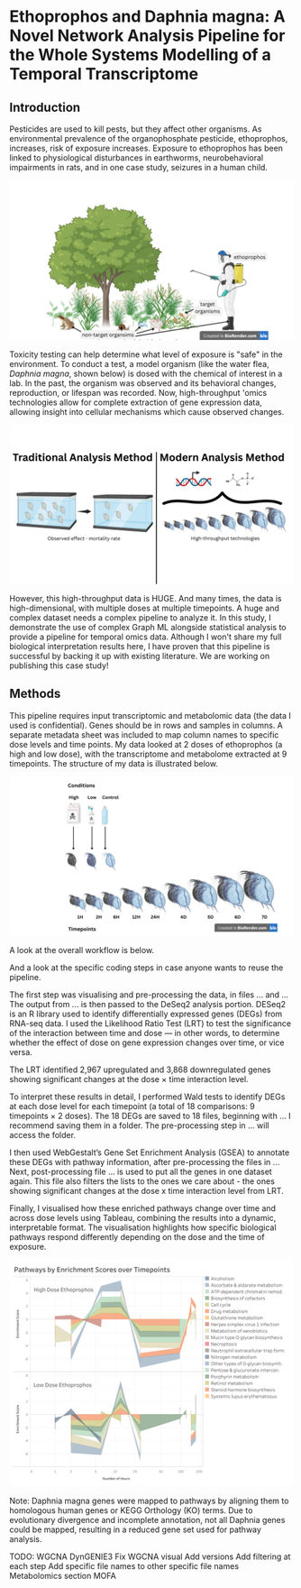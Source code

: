 # Ethoprophos and Daphnia magna: A Novel Network Analysis Pipeline for the Whole Systems Modelling of a Temporal Transcriptome

## Introduction

Pesticides are used to kill pests, but they affect other organisms. As environmental prevalence of the organophosphate pesticide, ethoprophos, increases, risk of exposure increases. Exposure to ethoprophos has been linked to physiological disturbances in earthworms, neurobehavioral impairments in rats, and in one case study, seizures in a human child.

<p align="left">
  <img src="https://github.com/amethystaurora-robo/Thesis_publication/blob/main/Vizzes/non-target_organisms.png">
</p>

Toxicity testing can help determine what level of exposure is "safe" in the environment. To conduct a test, a model organism (like the water flea, *Daphnia magna*, shown below) is dosed with the chemical of interest in a lab. In the past, the organism was observed and its behavioral changes, reproduction, or lifespan was recorded. Now, high-throughput 'omics technologies allow for complete extraction of gene expression data, allowing insight into cellular mechanisms which cause observed changes.

<p align="left">
  <img src="https://github.com/amethystaurora-robo/Thesis_publication/blob/main/Vizzes/Modern%20method.png">
</p>

However, this high-throughput data is HUGE. And many times, the data is high-dimensional, with multiple doses at multiple timepoints. A huge and complex dataset needs a complex pipeline to analyze it. In this study, I demonstrate the use of complex Graph ML alongside statistical analysis to provide a pipeline for temporal omics data. Although I won't share my full biological interpretation results here, I have proven that this pipeline is successful by backing it up with existing literature. We are working on publishing this case study!

## Methods

This pipeline requires input transcriptomic and metabolomic data (the data I used is confidential). Genes should be in rows and samples in columns. A separate metadata sheet was included to map column names to specific dose levels and time points. My data looked at 2 doses of ethoprophos (a high and low dose), with the transcriptome and metabolome extracted at 9 timepoints. The structure of my data is illustrated below.

<p align="left">
  <img src="https://github.com/amethystaurora-robo/Thesis_publication/blob/main/Vizzes/High%20dose.png"/>
</p>

A look at the overall workflow is below.

And a look at the specific coding steps in case anyone wants to reuse the pipeline.

The first step was visualising and pre-processing the data, in files ... and ... The output from ... is then passed to the DeSeq2 analysis portion. DESeq2 is an R library used to identify differentially expressed genes (DEGs) from RNA-seq data. I used the Likelihood Ratio Test (LRT) to test the significance of the interaction between time and dose — in other words, to determine whether the effect of dose on gene expression changes over time, or vice versa.

The LRT identified 2,967 upregulated and 3,868 downregulated genes showing significant changes at the dose × time interaction level.

To interpret these results in detail, I performed Wald tests to identify DEGs at each dose level for each timepoint (a total of 18 comparisons: 9 timepoints × 2 doses). The 18 DEGs are saved to 18 files, beginning with ... I recommend saving them in a folder. The pre-processing step in ... will access the folder.

I then used WebGestalt’s Gene Set Enrichment Analysis (GSEA) to annotate these DEGs with pathway information, after pre-processing the files in ... Next, post-processing file ... is used to put all the genes in one dataset again. This file also filters the lists to the ones we care about - the ones showing significant changes at the dose x time interaction level from LRT. 

Finally, I visualised how these enriched pathways change over time and across dose levels using Tableau, combining the results into a dynamic, interpretable format. The visualisation highlights how specific biological pathways respond differently depending on the dose and the time of exposure.

<p align="left">
  <img src="https://github.com/amethystaurora-robo/Thesis_publication/blob/main/Vizzes/ES_over_time.png"/>
</p>

Note: Daphnia magna genes were mapped to pathways by aligning them to homologous human genes or KEGG Orthology (KO) terms. Due to evolutionary divergence and incomplete annotation, not all Daphnia genes could be mapped, resulting in a reduced gene set used for pathway analysis.

TODO: 
WGCNA
DynGENIE3
Fix WGCNA visual
Add versions
Add filtering at each step
Add specific file names to other specific file names
Metabolomics section
MOFA






